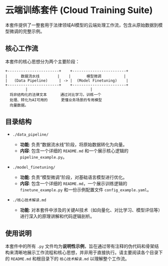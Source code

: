 # 云端训练套件 (Cloud Training Suite)

本套件提供了一整套用于法律领域AI模型的云端处理工作流，包含从原始数据到模型微调的完整示例。

## 核心工作流

本套件的核心思想分为两个主要阶段：

```
+-----------------------+    +------------------------+
|      数据流水线        |    |       模型微调          |
|   (Data Pipeline)     | -> |  (Model Finetuning)    |
+-----------------------+    +------------------------+
         |                            |
  将非结构化的法律文本      通过对比学习，训练一个
  处理、转化为AI可用的      更懂业务场景的专用模型
  向量数据。
```

## 目录结构

*   `./data_pipeline/`
    *   **功能**: 负责“数据流水线”阶段，将原始数据转化为向量。
    *   **内容**: 包含一个详细的 `README.md` 和一个展示核心逻辑的 `pipeline_example.py`。

*   `./model_finetuning/`
    *   **功能**: 负责“模型微调”阶段，对基础语言模型进行优化。
    *   **内容**: 包含一个详细的 `README.md`，一个展示训练逻辑的 `finetune_example.py` 和一份示例配置文件 `config_example.yaml`。

*   `./核心技术解读.md`
    *   **功能**: 对本套件中涉及的关键AI技术（如向量化、对比学习、模型评估等）进行深入的原理讲解和代码逻辑剖析。

## 使用说明

本套件中的所有 `.py` 文件均为**说明性示例**，旨在通过带有注释的伪代码和骨架结构来清晰地展示工作流程和核心思想，并非用于直接执行。请主要阅读各个目录下的 `README.md` 和根目录下的 `核心技术解读.md` 以理解整个工作流。